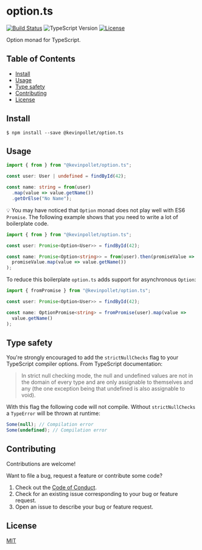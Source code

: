 # option.ts <!-- omit in toc -->

[![Build Status](https://github.com/kevinpollet/option.ts/workflows/build/badge.svg)](https://github.com/kevinpollet/option.ts/actions)
![TypeScript Version](https://img.shields.io/badge/TypeScript-3.x-blue.svg)
[![License](https://img.shields.io/badge/license-MIT-blue.svg)](./LICENSE.md)

Option monad for TypeScript.

## Table of Contents <!-- omit in toc -->

- [Install](#install)
- [Usage](#usage)
- [Type safety](#type-safety)
- [Contributing](#contributing)
- [License](#license)

## Install

```shell
$ npm install --save @kevinpollet/option.ts
```

## Usage

```ts
import { from } from "@kevinpollet/option.ts";

const user: User | undefined = findById(42);

const name: string = from(user)
  .map(value => value.getName())
  .getOrElse("No Name");
```

💡 You may have noticed that `Option` monad does not play well with ES6 `Promise`. The following example shows that you need to write a lot of boilerplate code.

```ts
import { from } from "@kevinpollet/option.ts";

const user: Promise<Option<User>> = findById(42);

const name: Promise<Option<string>> = from(user).then(promiseValue =>
  promiseValue.map(value => value.getName())
);
```

To reduce this boilerplate `option.ts` adds support for asynchronous `Option`:

```ts
import { fromPromise } from "@kevinpollet/option.ts";

const user: Promise<Option<User>> = findById(42);

const name: OptionPromise<string> = fromPromise(user).map(value =>
  value.getName()
);
```

## Type safety

You're strongly encouraged to add the `strictNullChecks` flag to your TypeScript compiler options. From TypeScript documentation:

> In strict null checking mode, the null and undefined values are not in the domain of every type and are only assignable to themselves and any (the one exception being that undefined is also assignable to void).

With this flag the following code will not compile. Without `strictNullChecks` a `TypeError` will be thrown at runtime:

```ts
Some(null); // Compilation error
Some(undefined); // Compilation error
```

## Contributing

Contributions are welcome!

Want to file a bug, request a feature or contribute some code?

1. Check out the [Code of Conduct](./CODE_OF_CONDUCT.md).
2. Check for an existing issue corresponding to your bug or feature request.
3. Open an issue to describe your bug or feature request.

## License

[MIT](./LICENSE.md)
